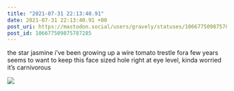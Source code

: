 ```yaml
---
title: "2021-07-31 22:13:40.91"
date: 2021-07-31 22:13:40.91 +00
post_uri: https://mastodon.social/users/gravely/statuses/106677509875787285
post_id: 106677509875787285
---
```

the star jasmine i’ve been growing up a wire tomato trestle fora few years seems to want to keep this face sized hole right at eye level, kinda worried it’s carnivorous


![](/images/106677509829228783.jpg)

